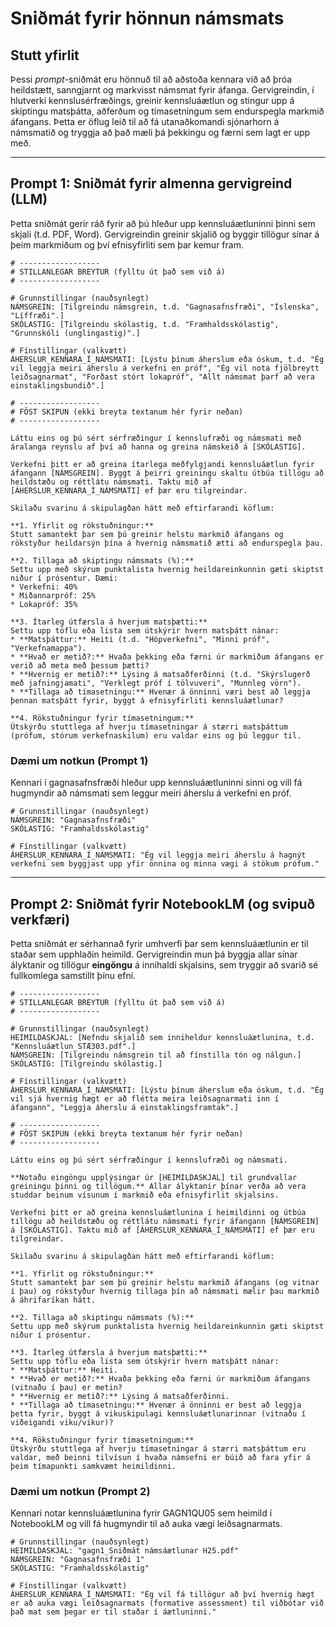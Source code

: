 # Sniðmát fyrir hönnun námsmats

## Stutt yfirlit

Þessi *prompt*-sniðmát eru hönnuð til að aðstoða kennara við að þróa heildstætt, sanngjarnt og markvisst námsmat fyrir áfanga. Gervigreindin, í hlutverki kennslusérfræðings, greinir kennsluáætlun og stingur upp á skiptingu matsþátta, aðferðum og tímasetningum sem endurspegla markmið áfangans. Þetta er öflug leið til að fá utanaðkomandi sjónarhorn á námsmatið og tryggja að það mæli þá þekkingu og færni sem lagt er upp með.

-----

## Prompt 1: Sniðmát fyrir almenna gervigreind (LLM)

Þetta sniðmát gerir ráð fyrir að þú hleður upp kennsluáætluninni þinni sem skjali (t.d. PDF, Word). Gervigreindin greinir skjalið og byggir tillögur sínar á þeim markmiðum og því efnisyfirliti sem þar kemur fram.

```
# ------------------
# STILLANLEGAR BREYTUR (fylltu út það sem við á)
# ------------------

# Grunnstillingar (nauðsynlegt)
NÁMSGREIN: [Tilgreindu námsgrein, t.d. "Gagnasafnsfræði", "Íslenska", "Líffræði".]
SKÓLASTIG: [Tilgreindu skólastig, t.d. "Framhaldsskólastig", "Grunnskóli (unglingastig)".]

# Fínstillingar (valkvætt)
ÁHERSLUR_KENNARA_Í_NÁMSMATI: [Lýstu þínum áherslum eða óskum, t.d. "Ég vil leggja meiri áherslu á verkefni en próf", "Ég vil nota fjölbreytt leiðsagnarmat", "Forðast stórt lokapróf", "Allt námsmat þarf að vera einstaklingsbundið".]

# ------------------
# FÖST SKIPUN (ekki breyta textanum hér fyrir neðan)
# ------------------

Láttu eins og þú sért sérfræðingur í kennslufræði og námsmati með áralanga reynslu af því að hanna og greina námskeið á [SKÓLASTIG].

Verkefni þitt er að greina ítarlega meðfylgjandi kennsluáætlun fyrir áfangann [NÁMSGREIN]. Byggt á þeirri greiningu skaltu útbúa tillögu að heildstæðu og réttlátu námsmati. Taktu mið af [ÁHERSLUR_KENNARA_Í_NÁMSMATI] ef þær eru tilgreindar.

Skilaðu svarinu á skipulagðan hátt með eftirfarandi köflum:

**1. Yfirlit og rökstuðningur:**
Stutt samantekt þar sem þú greinir helstu markmið áfangans og rökstyður heildarsýn þína á hvernig námsmatið ætti að endurspegla þau.

**2. Tillaga að skiptingu námsmats (%):**
Settu upp með skýrum punktalista hvernig heildareinkunnin gæti skiptst niður í prósentur. Dæmi:
* Verkefni: 40%
* Miðannarpróf: 25%
* Lokapróf: 35%

**3. Ítarleg útfærsla á hverjum matsþætti:**
Settu upp töflu eða lista sem útskýrir hvern matsþátt nánar:
* **Matsþáttur:** Heiti (t.d. "Hópverkefni", "Minni próf", "Verkefnamappa").
* **Hvað er metið?:** Hvaða þekking eða færni úr markmiðum áfangans er verið að meta með þessum þætti?
* **Hvernig er metið?:** Lýsing á matsaðferðinni (t.d. "Skýrslugerð með jafningjamati", "Verklegt próf í tölvuveri", "Munnleg vörn").
* **Tillaga að tímasetningu:** Hvenær á önninni væri best að leggja þennan matsþátt fyrir, byggt á efnisyfirliti kennsluáætlunar?

**4. Rökstuðningur fyrir tímasetningum:**
Útskýrðu stuttlega af hverju tímasetningar á stærri matsþáttum (prófum, stórum verkefnaskilum) eru valdar eins og þú leggur til.
```

### Dæmi um notkun (Prompt 1)

Kennari í gagnasafnsfræði hleður upp kennsluáætluninni sinni og vill fá hugmyndir að námsmati sem leggur meiri áherslu á verkefni en próf.

```
# Grunnstillingar (nauðsynlegt)
NÁMSGREIN: "Gagnasafnsfræði"
SKÓLASTIG: "Framhaldsskólastig"

# Fínstillingar (valkvætt)
ÁHERSLUR_KENNARA_Í_NÁMSMATI: "Ég vil leggja meiri áherslu á hagnýt verkefni sem byggjast upp yfir önnina og minna vægi á stökum prófum."
```

-----

## Prompt 2: Sniðmát fyrir NotebookLM (og svipuð verkfæri)

Þetta sniðmát er sérhannað fyrir umhverfi þar sem kennsluáætlunin er til staðar sem upphlaðin heimild. Gervigreindin mun þá byggja allar sínar ályktanir og tillögur **eingöngu** á innihaldi skjalsins, sem tryggir að svarið sé fullkomlega samstillt þínu efni.

```
# ------------------
# STILLANLEGAR BREYTUR (fylltu út það sem við á)
# ------------------

# Grunnstillingar (nauðsynlegt)
HEIMILDASKJAL: [Nefndu skjalið sem inniheldur kennsluáætlunina, t.d. "Kennsluáætlun_STÆ303.pdf".]
NÁMSGREIN: [Tilgreindu námsgrein til að fínstilla tón og nálgun.]
SKÓLASTIG: [Tilgreindu skólastig.]

# Fínstillingar (valkvætt)
ÁHERSLUR_KENNARA_Í_NÁMSMATI: [Lýstu þínum áherslum eða óskum, t.d. "Ég vil sjá hvernig hægt er að flétta meira leiðsagnarmati inn í áfangann", "Leggja áherslu á einstaklingsframtak".]

# ------------------
# FÖST SKIPUN (ekki breyta textanum hér fyrir neðan)
# ------------------

Láttu eins og þú sért sérfræðingur í kennslufræði og námsmati.

**Notaðu eingöngu upplýsingar úr [HEIMILDASKJAL] til grundvallar greiningu þinni og tillögum.** Allar ályktanir þínar verða að vera studdar beinum vísunum í markmið eða efnisyfirlit skjalsins.

Verkefni þitt er að greina kennsluáætlunina í heimildinni og útbúa tillögu að heildstæðu og réttlátu námsmati fyrir áfangann [NÁMSGREIN] á [SKÓLASTIG]. Taktu mið af [ÁHERSLUR_KENNARA_Í_NÁMSMATI] ef þær eru tilgreindar.

Skilaðu svarinu á skipulagðan hátt með eftirfarandi köflum:

**1. Yfirlit og rökstuðningur:**
Stutt samantekt þar sem þú greinir helstu markmið áfangans (og vitnar í þau) og rökstyður hvernig tillaga þín að námsmati mælir þau markmið á áhrifaríkan hátt.

**2. Tillaga að skiptingu námsmats (%):**
Settu upp með skýrum punktalista hvernig heildareinkunnin gæti skiptst niður í prósentur.

**3. Ítarleg útfærsla á hverjum matsþætti:**
Settu upp töflu eða lista sem útskýrir hvern matsþátt nánar:
* **Matsþáttur:** Heiti.
* **Hvað er metið?:** Hvaða þekking eða færni úr markmiðum áfangans (vitnaðu í þau) er metin?
* **Hvernig er metið?:** Lýsing á matsaðferðinni.
* **Tillaga að tímasetningu:** Hvenær á önninni er best að leggja þetta fyrir, byggt á vikuskipulagi kennsluáætlunarinnar (vitnaðu í viðeigandi viku/vikur)?

**4. Rökstuðningur fyrir tímasetningum:**
Útskýrðu stuttlega af hverju tímasetningar á stærri matsþáttum eru valdar, með beinni tilvísun í hvaða námsefni er búið að fara yfir á þeim tímapunkti samkvæmt heimildinni.
```

### Dæmi um notkun (Prompt 2)

Kennari notar kennsluáætlunina fyrir GAGN1QU05 sem heimild í NotebookLM og vill fá hugmyndir til að auka vægi leiðsagnarmats.

```
# Grunnstillingar (nauðsynlegt)
HEIMILDASKJAL: "gagn1_Sniðmát námsáætlunar H25.pdf"
NÁMSGREIN: "Gagnasafnsfræði 1"
SKÓLASTIG: "Framhaldsskólastig"

# Fínstillingar (valkvætt)
ÁHERSLUR_KENNARA_Í_NÁMSMATI: "Ég vil fá tillögur að því hvernig hægt er að auka vægi leiðsagnarmats (formative assessment) til viðbótar við það mat sem þegar er til staðar í áætluninni."
```
